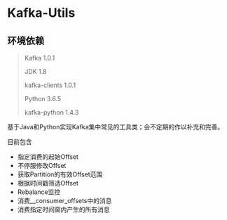 # Kafka-Utils

## 环境依赖

> Kafka 1.0.1
>
> JDK 1.8
>
> kafka-clients 1.0.1
>
> Python 3.6.5
>
> kafka-python 1.4.3

基于Java和Python实现Kafka集中常见的工具类；会不定期的作以补充和完善。

目前包含

+ 指定消费的起始Offset
+ 不停服修改Offset
+ 获取Partition的有效Offset范围
+ 根据时间戳筛选Offset
+ Rebalance监控
+ 消费__consumer_offsets中的消息
+ 消费指定时间窗内产生的所有消息